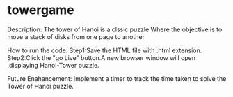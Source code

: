 # towergame

Description:
The tower of Hanoi is a clssic puzzle Where the objective is to move a stack of disks from one page to another

How to run the code:
Step1:Save the HTML file with .html extension.
Step2:Click the "go Live" button.A new browser window will open ,displaying Hanoi-Tower puzzle.

Future Enahancement:
Implement a timer to track the time taken to solve the Tower of Hanoi puzzle.
